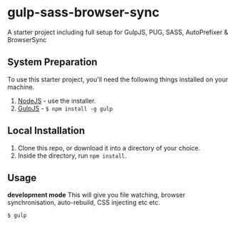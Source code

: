 gulp-sass-browser-sync
=============================
A starter project including full setup for GulpJS, PUG, SASS, AutoPrefixer &amp; BrowserSync

## System Preparation
To use this starter project, you'll need the following things installed on your machine.
1. [NodeJS](http://nodejs.org) - use the installer.
2. [GulpJS](https://github.com/gulpjs/gulp) - `$ npm install -g gulp`
## Local Installation
1. Clone this repo, or download it into a directory of your choice.
2. Inside the directory, run `npm install`.

## Usage
**development mode**
This will give you file watching, browser synchronisation, auto-rebuild, CSS injecting etc etc.
```shell
$ gulp
```


